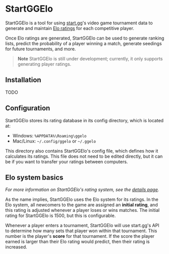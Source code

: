 # StartGGElo

StartGGElo is a tool for using [start.gg](https://www.start.gg/)'s video game tournament data to
generate and maintain [Elo ratings](https://wikipedia.org/wiki/Elo_rating_system) for each competitive player.

Once Elo ratings are generated, StartGGElo can be used to generate ranking lists, predict the
probability of a player winning a match, generate seedings for future tournaments, and more.

> **Note**
> StartGGElo is still under development; currently, it only supports generating player ratings.

## Installation

TODO

## Configuration

StartGGElo stores its rating database in its config directory, which is located at:

- Windows: `%APPDATA%\Roaming\ggelo`
- Mac/Linux: `~/.config/ggelo` or `~/.ggelo`

This directory also contains StartGGElo's config file, which defines how it calculates its ratings.
This file does not need to be edited directly, but it can be if you want to transfer your ratings between
computers.

## Elo system basics

*For more information on StartGGElo's rating system, see the [details page](DETAILS.md).*

As the name implies, StartGGElo uses the Elo system for its ratings. In the Elo system, all newcomers to the
game are assigned an **initial rating**, and this rating is adjusted whenever a player loses or wins matches.
The initial rating for StartGGElo is 1500, but this is configurable.

Whenever a player enters a tournament, StartGGElo will use start.gg's API to determine how many sets
that player won within that tournament. This number is the player's **score** for that tournament. If the score
the player earned is larger than their Elo rating would predict, then their rating is increased.
